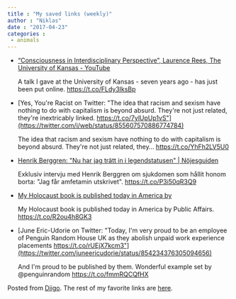 ```yaml
---
title : "My saved links (weekly)"
author : "Niklas"
date : "2017-04-23"
categories : 
 - animals
---
```


- [“Consciousness in Interdisciplinary Perspective”, Laurence Rees, The University of Kansas - YouTube](https://www.youtube.com/watch?v=PhSmABcOsg4)
    
    A talk I gave at the University of Kansas - seven years ago - has just been put online. https://t.co/FLdy3IksBp
    
- [Yes, You're Racist on Twitter: "The idea that racism and sexism have nothing to do with capitalism is beyond absurd. They're not just related, they're inextricably linked. https://t.co/7ylUpUp1vS"](https://twitter.com/i/web/status/855607570886774784)
    
    The idea that racism and sexism have nothing to do with capitalism is beyond absurd. They're not just related, they… https://t.co/YhFh2LV5U0
    
- [Henrik Berggren: "Nu har jag trätt in i legendstatusen" | Nöjesguiden](http://ng.se/artiklar/henrik-berggren-nu-har-jag-tratt-in-i-legendstatusen)
    
    Exklusiv intervju med Henrik Berggren om sjukdomen som hållit honom borta: "Jag får amfetamin utskrivet". https://t.co/P3i50qR3Q9
    
- [My Holocaust book is published today in America by](https://www.amazon.com/Holocaust-New-History-Laurence-Rees/dp/1610398440/ref=sr_1_1?ie=UTF8&qid=1492)
    
    My Holocaust book is published today in America by Public Affairs. https://t.co/R2ou4h8GK3
    
- [June Eric-Udorie on Twitter: "Today, I'm very proud to be an employee of Penguin Random House UK as they abolish unpaid work experience placements https://t.co/rUEjX7kcm3"](https://twitter.com/juneericudorie/status/854234376305094656)
    
    And I'm proud to be published by them. Wonderful example set by @penguinrandom https://t.co/fmmRQCQfHX
    

Posted from [Diigo](https://www.diigo.com). The rest of my favorite links are [here](https://www.diigo.com/user/npivic).
